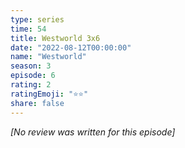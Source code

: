 ```yaml
---
type: series
time: 54
title: Westworld 3x6
date: "2022-08-12T00:00:00"
name: "Westworld"
season: 3
episode: 6
rating: 2
ratingEmoji: "⭐️⭐️"
share: false
---
```


_[No review was written for this episode]_
